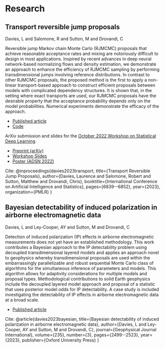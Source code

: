 # Research



## Transport reversible jump proposals

Davies, L and Salomone, R and Sutton, M and Drovandi, C

Reversible jump Markov chain Monte Carlo (RJMCMC) proposals that achieve reasonable acceptance rates and mixing are notoriously difficult to design in most applications. Inspired by recent advances in deep neural network-based normalizing flows and density estimation, we demonstrate an approach to enhance the efficiency of RJMCMC sampling by performing transdimensional jumps involving reference distributions. In contrast to other RJMCMC proposals, the proposed method is the first to apply a non-linear transport-based approach to construct efficient proposals between models with complicated dependency structures. It is shown that, in the setting where exact transports are used, our RJMCMC proposals have the desirable property that the acceptance probability depends only on the model probabilities. Numerical experiments demonstrate the efficacy of the approach.

- [Published article](https://proceedings.mlr.press/v206/davies23a.html)
- [Code](https://github.com/daviesl/trjp)

ArXiv submission and slides for the [October 2022 Workshop on Statistical Deep Learning](https://andrewzm.github.io/deepspat-website/workshop/).

- [Preprint (arXiv)](https://arxiv.org/abs/2210.12572)
- [Workshop Slides](Laurence_Davies_Slides_TRJP_Oct_2022.pdf)
- [Poster (ADSN 2022)](TRJP_Poster_ADSN_2022.pdf)

Cite:
    @inproceedings{davies2023transport,
      title={Transport Reversible Jump Proposals},
      author={Davies, Laurence and Salomone, Robert and Sutton, Matthew and Drovandi, Chris},
      booktitle={International Conference on Artificial Intelligence and Statistics},
      pages={6839--6852},
      year={2023},
      organization={PMLR}
    }

## Bayesian detectability of induced polarization in airborne electromagnetic data

Davies, L and Ley-Cooper, AY and Sutton, M and Drovandi, C

Detection of induced polarization (IP) effects in airborne electromagnetic measurements does not yet have an established methodology. This work contributes a Bayesian approach to the IP detectability problem using decoupled transdimensional layered models and applies an approach novel to geophysics whereby transdimensional proposals are used within the embarrassingly parallelizable and robust sequential Monte Carlo class of algorithms for the simultaneous inference of parameters and models. This algorithm allows for adaptivity considerations for multiple models and proposal types. Methodological contributions to solid Earth geophysics include the decoupled layered model approach and proposal of a statistic that uses posterior model odds for IP detectability. A case study is included investigating the detectability of IP effects in airborne electromagnetic data at a broad scale.

- [Published article](https://academic.oup.com/gji/article/235/3/2499/7060381)

Cite:
    @article{davies2023bayesian,
      title={Bayesian detectability of induced polarization in airborne electromagnetic data},
      author={Davies, L and Ley-Cooper, AY and Sutton, M and Drovandi, C},
      journal={Geophysical Journal International},
      volume={235},
      number={3},
      pages={2499--2523},
      year={2023},
      publisher={Oxford University Press}
    }

